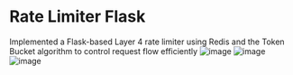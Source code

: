 # Rate Limiter Flask
Implemented a Flask-based Layer 4 rate limiter using Redis and the Token Bucket algorithm to control request flow efficiently
![image](https://github.com/user-attachments/assets/1875449c-9192-4bec-93d9-593991903467)
![image](https://github.com/user-attachments/assets/12a9283f-902d-4bea-82ed-c3967a1ab054)
![image](https://github.com/user-attachments/assets/6fcaedcf-2121-4c03-a55e-81828c8ba530)

